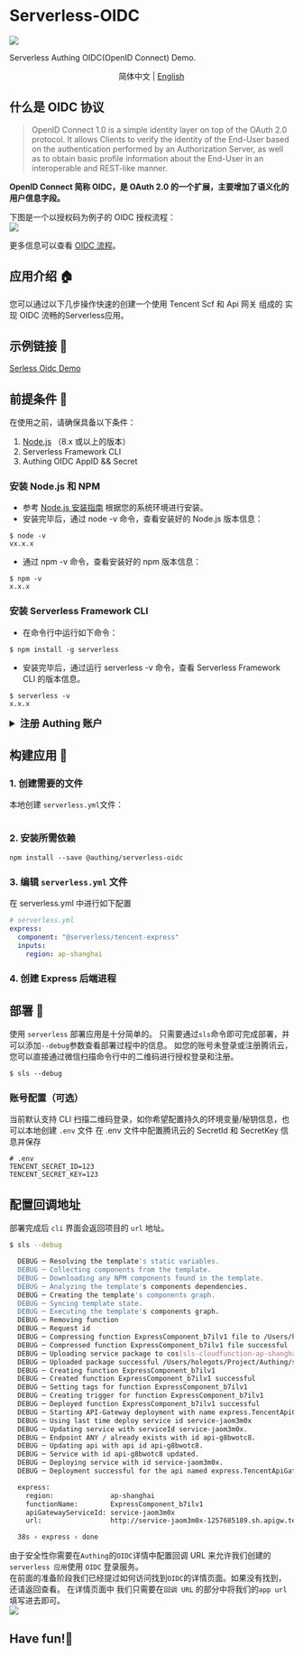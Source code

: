 # Serverless-OIDC

<img src="./static/serverless-oidc.png" style="margin: auto;display: block;"/>

Serverless Authing OIDC(OpenID Connect) Demo.

<p align="center">
  <span>简体中文</span> |
  <a href="./README_en.md">English</a>
</p>

## 什么是 OIDC 协议

> OpenID Connect 1.0 is a simple identity layer on top of the OAuth 2.0 protocol. It allows Clients to verify the identity of the End-User based on the authentication performed by an Authorization Server, as well as to obtain basic profile information about the End-User in an interoperable and REST-like manner.

**OpenID Connect 简称 OIDC，是 OAuth 2.0 的一个扩展，主要增加了语义化的用户信息字段。**

下图是一个以授权码为例子的 OIDC 授权流程：
<img src="./static/OIDCFlowGraphql.png" style="margin: auto;display: block;"/>

更多信息可以查看 [OIDC 流程](https://docs.authing.cn/authing/advanced/oidc/understand-oidc)。

## 应用介绍 🏠

您可以通过以下几步操作快速的创建一个使用 Tencent Scf 和 Api 网关 组成的 实现 OIDC 流畅的Serverless应用。

## 示例链接 🔗

[Serless Oidc Demo](http://service-jaom3m0x-1257685189.sh.apigw.tencentcs.com/)

## 前提条件 🧾

在使用之前，请确保具备以下条件：

1.  [Node.js](https://serverlesscloud.cn/doc/providers/tencent/cli-reference/quick-start#node) （8.x 或以上的版本）
2.  Serverless Framework CLI
3.  Authing OIDC AppID && Secret

### 安装 Node.js 和 NPM

- 参考 [Node.js 安装指南](https://nodejs.org/zh-cn/download/) 根据您的系统环境进行安装。
- 安装完毕后，通过 node -v 命令，查看安装好的 Node.js 版本信息：

```shell
$ node -v
vx.x.x
```

- 通过 npm -v 命令，查看安装好的 npm 版本信息：

```shell
$ npm -v
x.x.x
```

### 安装 Serverless Framework CLI

- 在命令行中运行如下命令：

```shell
$ npm install -g serverless
```

- 安装完毕后，通过运行 serverless -v 命令，查看 Serverless Framework CLI 的版本信息。

```shell
$ serverless -v
x.x.x
```

<details>
<summary style="font-size:1.25em"><strong>注册 Authing 账户</strong></summary>

1. 首先访问[Authing SSO](https://sign.authing.cn/login)进行注册，在注册成功后会自动跳转至 Guide 页面指引你创建一个用户池。
   <img src="./static/CleanShot2020-02-20at15.10.45.png" height='400px' style="margin: auto;display: block;">
2. 在这里填写想要的用户池名。

   <img src="./static/CleanShot2020-02-20at15.12.18.png" height='400px' style="margin: auto;display: block;">

3. 选择二级域名 你可以选择一个你喜欢的二级域名作为你的业务域名。

   <img src="./static/CleanShot2020-02-20at15.14.02.png" height='400px' style="margin: auto;display: block;">

4. 填写回调地址 在这里可以选择你喜欢的业务回调地址。
   <img src="./static/CleanShot2020-02-20at17.29.58.png" height='400px' style="margin: auto;display: block;">

5. 选择 OIDC 应用  
   在创建完成后自动跳转至，控制台。  
   在控制台中分别点击 `第三方登录`->`OIDC应用`后，可以看到已经生成的 OIDC 应用名，点击应用名即可看到该应用信息。

   <img src="./static/CleanShot2020-02-20at15.21.50.png" height='400px' style="margin: auto;display: block;">

6. 在应用信息中可以看到 `AppID` 和 `Secret` 信息

      <img src="./static/CleanShot2020-02-20at15.25.54.png" height='400px' style="margin: auto;display: block;">
   </details>

## 构建应用 🚗

### 1. 创建需要的文件

本地创建 `serverless.yml`文件：

```shell

```

### 2. 安装所需依赖

```
npm install --save @authing/serverless-oidc
```

### 3. 编辑 `serverless.yml` 文件

在 serverless.yml 中进行如下配置

```yml
# serverless.yml
express:
  component: "@serverless/tencent-express"
  inputs:
    region: ap-shanghai
```

### 4. 创建 Express 后端进程


## 部署 🛫️

使用 `serverless` 部署应用是十分简单的。
只需要通过`sls`命令即可完成部署，并可以添加`--debug`参数查看部署过程中的信息。
如您的账号未登录或注册腾讯云，您可以直接通过微信扫描命令行中的二维码进行授权登录和注册。

```shell
$ sls --debug
```

### 账号配置（可选）

当前默认支持 CLI 扫描二维码登录，如你希望配置持久的环境变量/秘钥信息，也可以本地创建 `.env` 文件
在 .env 文件中配置腾讯云的 SecretId 和 SecretKey 信息并保存

```
# .env
TENCENT_SECRET_ID=123
TENCENT_SECRET_KEY=123
```

## 配置回调地址

部署完成后 `cli` 界面会返回项目的 `url` 地址。

```sh
$ sls --debug

  DEBUG ─ Resolving the template's static variables.
  DEBUG ─ Collecting components from the template.
  DEBUG ─ Downloading any NPM components found in the template.
  DEBUG ─ Analyzing the template's components dependencies.
  DEBUG ─ Creating the template's components graph.
  DEBUG ─ Syncing template state.
  DEBUG ─ Executing the template's components graph.
  DEBUG ─ Removing function
  DEBUG ─ Request id
  DEBUG ─ Compressing function ExpressComponent_b7ilv1 file to /Users/holegots/Project/Authing/serverless_compontents/serverless-oidc/demo/.serverless/ExpressComponent_b7ilv1.zip.
  DEBUG ─ Compressed function ExpressComponent_b7ilv1 file successful
  DEBUG ─ Uploading service package to cos[sls-cloudfunction-ap-shanghai-code]. sls-cloudfunction-default-ExpressComponent_b7ilv1-1582188831.zip
  DEBUG ─ Uploaded package successful /Users/holegots/Project/Authing/serverless_compontents/serverless-oidc/demo/.serverless/ExpressComponent_b7ilv1.zip
  DEBUG ─ Creating function ExpressComponent_b7ilv1
  DEBUG ─ Created function ExpressComponent_b7ilv1 successful
  DEBUG ─ Setting tags for function ExpressComponent_b7ilv1
  DEBUG ─ Creating trigger for function ExpressComponent_b7ilv1
  DEBUG ─ Deployed function ExpressComponent_b7ilv1 successful
  DEBUG ─ Starting API-Gateway deployment with name express.TencentApiGateway in the ap-shanghai region
  DEBUG ─ Using last time deploy service id service-jaom3m0x
  DEBUG ─ Updating service with serviceId service-jaom3m0x.
  DEBUG ─ Endpoint ANY / already exists with id api-g8bwotc8.
  DEBUG ─ Updating api with api id api-g8bwotc8.
  DEBUG ─ Service with id api-g8bwotc8 updated.
  DEBUG ─ Deploying service with id service-jaom3m0x.
  DEBUG ─ Deployment successful for the api named express.TencentApiGateway in the ap-shanghai region.

  express:
    region:              ap-shanghai
    functionName:        ExpressComponent_b7ilv1
    apiGatewayServiceId: service-jaom3m0x
    url:                 http://service-jaom3m0x-1257685189.sh.apigw.tencentcs.com/release/

  38s › express › done
```

由于安全性你需要在`Authing`的`OIDC`详情中配置回调 URL 来允许我们创建的 `serverless 应用`使用 `OIDC` 登录服务。  
在前面的准备阶段我们已经提过如何访问找到`OIDC`的详情页面。如果没有找到，还请返回查看。
在详情页面中 我们只需要在`回调 URL` 的部分中将我们的`app url` 填写进去即可。
<img src="./static/callbackUrl.png"  style="margin: auto;display: block;">

## Have fun!🎉
